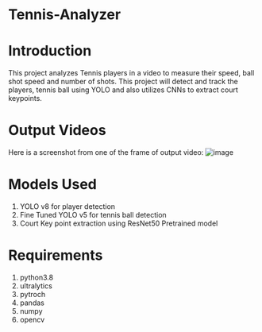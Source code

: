 # Tennis-Analyzer

# Introduction
  This project analyzes Tennis players in a video to measure their speed, ball shot speed and number of shots. This project will detect and track  the  players, tennis ball using YOLO and also utilizes CNNs to extract court keypoints.


# Output Videos
Here is a screenshot from one of the frame of output video:
![image](https://github.com/saivarshitnune/Tennis-Analyzer/assets/121888709/a52943ab-0e31-4130-83ac-223cc4f1ed00)


# Models Used
1) YOLO v8 for player detection
2) Fine Tuned YOLO v5 for tennis ball detection
3) Court Key point extraction using ResNet50 Pretrained model

# Requirements
1) python3.8
2) ultralytics
3) pytroch
4) pandas
5) numpy
 6) opencv
